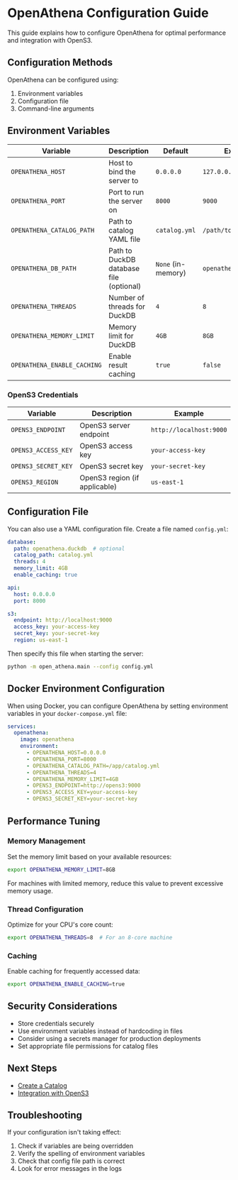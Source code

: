 # OpenAthena Configuration Guide

This guide explains how to configure OpenAthena for optimal performance and integration with OpenS3.

## Configuration Methods

OpenAthena can be configured using:
1. Environment variables
2. Configuration file
3. Command-line arguments

## Environment Variables

| Variable | Description | Default | Example |
|----------|-------------|---------|---------|
| `OPENATHENA_HOST` | Host to bind the server to | `0.0.0.0` | `127.0.0.1` |
| `OPENATHENA_PORT` | Port to run the server on | `8000` | `9000` |
| `OPENATHENA_CATALOG_PATH` | Path to catalog YAML file | `catalog.yml` | `/path/to/catalog.yml` |
| `OPENATHENA_DB_PATH` | Path to DuckDB database file (optional) | `None` (in-memory) | `openathena.duckdb` |
| `OPENATHENA_THREADS` | Number of threads for DuckDB | `4` | `8` |
| `OPENATHENA_MEMORY_LIMIT` | Memory limit for DuckDB | `4GB` | `8GB` |
| `OPENATHENA_ENABLE_CACHING` | Enable result caching | `true` | `false` |

### OpenS3 Credentials

| Variable | Description | Example |
|----------|-------------|---------|
| `OPENS3_ENDPOINT` | OpenS3 server endpoint | `http://localhost:9000` |
| `OPENS3_ACCESS_KEY` | OpenS3 access key | `your-access-key` |
| `OPENS3_SECRET_KEY` | OpenS3 secret key | `your-secret-key` |
| `OPENS3_REGION` | OpenS3 region (if applicable) | `us-east-1` |

## Configuration File

You can also use a YAML configuration file. Create a file named `config.yml`:

```yaml
database:
  path: openathena.duckdb  # optional
  catalog_path: catalog.yml
  threads: 4
  memory_limit: 4GB
  enable_caching: true

api:
  host: 0.0.0.0
  port: 8000

s3:
  endpoint: http://localhost:9000
  access_key: your-access-key
  secret_key: your-secret-key
  region: us-east-1
```

Then specify this file when starting the server:

```bash
python -m open_athena.main --config config.yml
```

## Docker Environment Configuration

When using Docker, you can configure OpenAthena by setting environment variables in your `docker-compose.yml` file:

```yaml
services:
  openathena:
    image: openathena
    environment:
      - OPENATHENA_HOST=0.0.0.0
      - OPENATHENA_PORT=8000
      - OPENATHENA_CATALOG_PATH=/app/catalog.yml
      - OPENATHENA_THREADS=4
      - OPENATHENA_MEMORY_LIMIT=4GB
      - OPENS3_ENDPOINT=http://opens3:9000
      - OPENS3_ACCESS_KEY=your-access-key
      - OPENS3_SECRET_KEY=your-secret-key
```

## Performance Tuning

### Memory Management

Set the memory limit based on your available resources:

```bash
export OPENATHENA_MEMORY_LIMIT=8GB
```

For machines with limited memory, reduce this value to prevent excessive memory usage.

### Thread Configuration

Optimize for your CPU's core count:

```bash
export OPENATHENA_THREADS=8  # For an 8-core machine
```

### Caching

Enable caching for frequently accessed data:

```bash
export OPENATHENA_ENABLE_CACHING=true
```

## Security Considerations

- Store credentials securely
- Use environment variables instead of hardcoding in files
- Consider using a secrets manager for production deployments
- Set appropriate file permissions for catalog files

## Next Steps

- [Create a Catalog](./catalog_configuration.md)
- [Integration with OpenS3](./opens3_integration.md)

## Troubleshooting

If your configuration isn't taking effect:

1. Check if variables are being overridden
2. Verify the spelling of environment variables
3. Check that config file path is correct
4. Look for error messages in the logs
